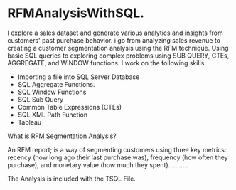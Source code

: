 # RFMAnalysisWithSQL.
I explore a sales dataset and generate various analytics and insights from customers' past purchase behavior. i go from analyzing sales revenue to creating a customer segmentation analysis using the RFM technique. Using basic SQL queries to exploring complex problems using SUB QUERY, CTEs, AGGREGATE, and WINDOW functions. I work on the following skills:
- Importing a file into SQL Server Database
- SQL Aggregate Functions.
- SQL Window Functions
- SQL Sub Query
- Common Table Expressions (CTEs)
- SQL XML Path Function
- Tableau


What is RFM Segmentation Analysis?

An RFM report; is a way of segmenting customers using three key metrics: recency (how long ago their last purchase was), frequency (how often they purchase), and monetary value (how much they spent)...........

The Analysis is included with the TSQL File.
